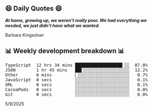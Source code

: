 ## 😄 Daily Quotes 😄

_**At home, growing up, we weren't really poor. We had everything we needed, we just didn't have what we wanted.**_

Barbara Kingsolver



## 📊 Weekly development breakdown 📊

<pre>TypeScript  12 hrs 34 mins ██████████████████▎░░  87.0%
JSON        1 hr 45 mins   ██▌░░░░░░░░░░░░░░░░░░  12.2%
Other       6 mins         ▏░░░░░░░░░░░░░░░░░░░░   0.7%
JavaScript  0 secs         ░░░░░░░░░░░░░░░░░░░░░   0.1%
XML         0 secs         ░░░░░░░░░░░░░░░░░░░░░   0.1%
CocoaPods   0 secs         ░░░░░░░░░░░░░░░░░░░░░   0.0%
Git         0 secs         ░░░░░░░░░░░░░░░░░░░░░   0.0%</pre>

5/9/2025